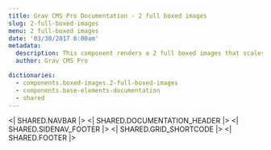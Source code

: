 ```yaml
---
title: Grav CMS Pro Documentation - 2 full boxed images
slug: 2-full-boxed-images
menu: 2 full-boxed images
date: '03/30/2017 6:00am'
metadata:
  description: This component renders a 2 full boxed images that scales when mouse is placed over them and with a nice caption at their bottom
  author: Grav CMS Pro

dictionaries:
  - components.boxed-images.2-full-boxed-images
  - components.base-elements-documentation
  - shared
---
```


<| SHARED.NAVBAR |>
<| SHARED.DOCUMENTATION_HEADER |>
<| SHARED.SIDENAV_FOOTER |>
<| SHARED.GRID_SHORTCODE |>
<| SHARED.FOOTER |>
